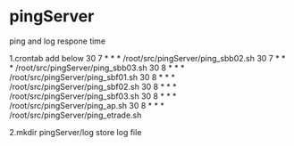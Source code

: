 # pingServer
ping and log respone time

1.crontab add below
30 7 * * * /root/src/pingServer/ping_sbb02.sh
30 7 * * * /root/src/pingServer/ping_sbb03.sh
30 8 * * * /root/src/pingServer/ping_sbf01.sh
30 8 * * * /root/src/pingServer/ping_sbf02.sh
30 8 * * * /root/src/pingServer/ping_sbf03.sh
30 8 * * * /root/src/pingServer/ping_ap.sh
30 8 * * * /root/src/pingServer/ping_etrade.sh

2.mkdir pingServer/log store log file

